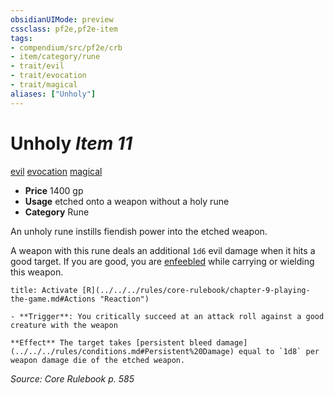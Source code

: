 ```yaml
---
obsidianUIMode: preview
cssclass: pf2e,pf2e-item
tags:
- compendium/src/pf2e/crb
- item/category/rune
- trait/evil
- trait/evocation
- trait/magical
aliases: ["Unholy"]
---
```

# Unholy *Item 11*  
[evil](../../../Rules/traits/evil.md)  [evocation](../../../Rules/traits/evocation.md)  [magical](../../../Rules/traits/magical.md)  

- **Price** 1400 gp
- **Usage** etched onto a weapon without a holy rune
- **Category** Rune

An unholy rune instills fiendish power into the etched weapon.

A weapon with this rune deals an additional `1d6` evil damage when it hits a good target. If you are good, you are [enfeebled](../../../Rules/conditions.md#Enfeebled) while carrying or wielding this weapon.

```ad-embed-ability
title: Activate [R](../../../rules/core-rulebook/chapter-9-playing-the-game.md#Actions "Reaction")

- **Trigger**: You critically succeed at an attack roll against a good creature with the weapon

**Effect** The target takes [persistent bleed damage](../../../rules/conditions.md#Persistent%20Damage) equal to `1d8` per weapon damage die of the etched weapon.
```

*Source: Core Rulebook p. 585*
